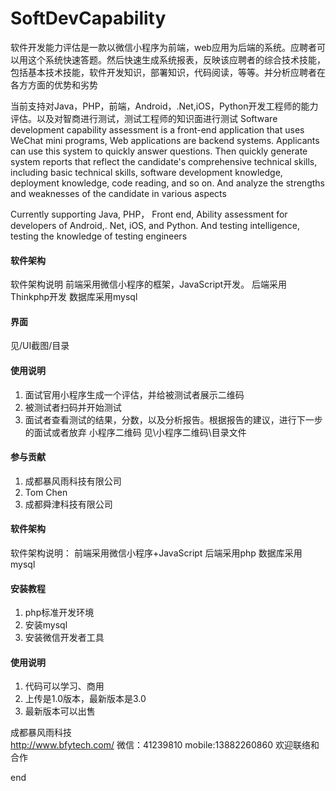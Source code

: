 # SoftDevCapability
软件开发能力评估是一款以微信小程序为前端，web应用为后端的系统。应聘者可以用这个系统快速答题。然后快速生成系统报表，反映该应聘者的综合技术技能，包括基本技术技能，软件开发知识，部署知识，代码阅读，等等。并分析应聘者在各方方面的优势和劣势

当前支持对Java，PHP，前端，Android，.Net,iOS，Python开发工程师的能力评估。以及对智商进行测试，测试工程师的知识面进行测试
Software development capability assessment is a front-end application that uses WeChat mini programs, Web applications are backend systems. Applicants can use this system to quickly answer questions. Then quickly generate system reports that reflect the candidate's comprehensive technical skills, including basic technical skills, software development knowledge, deployment knowledge, code reading, and so on. And analyze the strengths and weaknesses of the candidate in various aspects

Currently supporting Java, PHP， Front end, Ability assessment for developers of Android,. Net, iOS, and Python. And testing intelligence, testing the knowledge of testing engineers


#### 软件架构
软件架构说明
前端采用微信小程序的框架，JavaScript开发。
后端采用Thinkphp开发
数据库采用mysql

#### 界面
  见/UI截图/目录

#### 使用说明

1.  面试官用小程序生成一个评估，并给被测试者展示二维码
1.  被测试者扫码并开始测试
2.  面试者查看测试的结果，分数，以及分析报告。根据报告的建议，进行下一步的面试或者放弃
小程序二维码
   见\小程序二维码\目录文件

#### 参与贡献
1.  成都暴风雨科技有限公司
2.  Tom Chen
3.  成都舜津科技有限公司

#### 软件架构
软件架构说明：
前端采用微信小程序+JavaScript
后端采用php
数据库采用mysql

#### 安装教程

1.  php标准开发环境
2.  安装mysql
3.  安装微信开发者工具

#### 使用说明

1.  代码可以学习、商用
2.  上传是1.0版本，最新版本是3.0
3.  最新版本可以出售

成都暴风雨科技    
http://www.bfytech.com/
微信：41239810
mobile:13882260860
欢迎联络和合作

end
